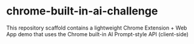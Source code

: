 # chrome-built-in-ai-challenge
This repository scaffold contains a lightweight Chrome Extension + Web App demo that uses the Chrome built-in AI Prompt-style API (client-side)
